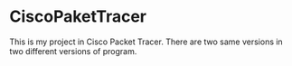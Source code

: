 # CiscoPaketTracer

This is my project in Cisco Packet Tracer. There are two same versions in two different versions of program.
